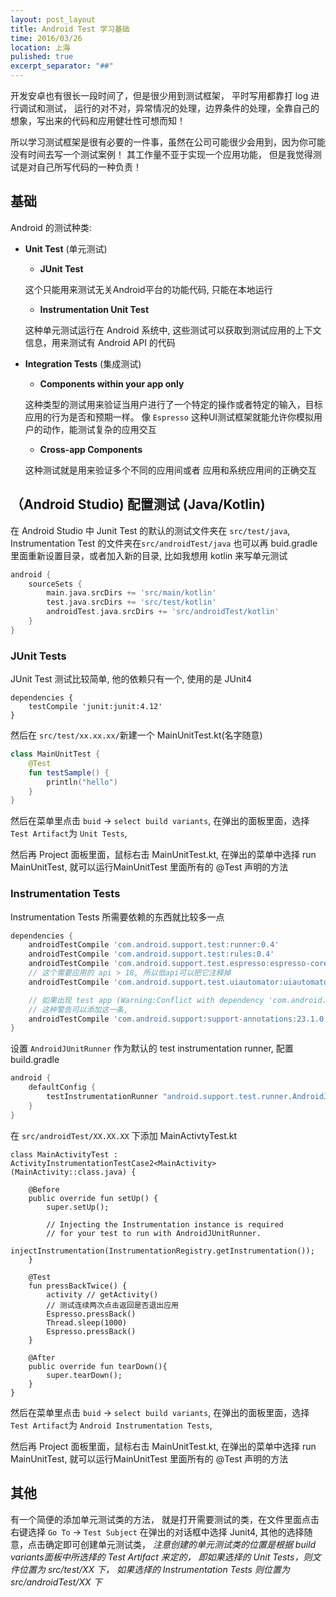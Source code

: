 ```yaml
---
layout: post_layout
title: Android Test 学习基础
time: 2016/03/26
location: 上海
pulished: true
excerpt_separator: "##"
---
```


开发安卓也有很长一段时间了，但是很少用到测试框架， 平时写用都靠打 log 进行调试和测试，
运行的对不对，异常情况的处理，边界条件的处理，全靠自己的想象，写出来的代码和应用健壮性可想而知！

所以学习测试框架是很有必要的一件事，虽然在公司可能很少会用到，因为你可能没有时间去写一个测试案例！
其工作量不亚于实现一个应用功能， 但是我觉得测试是对自己所写代码的一种负责！

## 基础

Android 的测试种类:
- **Unit Test** (单元测试)
    - **JUnit Test**

    这个只能用来测试无关Android平台的功能代码, 只能在本地运行
    - **Instrumentation Unit Test**

    这种单元测试运行在 Android 系统中, 这些测试可以获取到测试应用的上下文信息，用来测试有 Android API 的代码

- **Integration Tests** (集成测试)
    - **Components within your app only**

    这种类型的测试用来验证当用户进行了一个特定的操作或者特定的输入，目标应用的行为是否和预期一样。
    像 `Espresso` 这种UI测试框架就能允许你模拟用户的动作，能测试复杂的应用交互

    - **Cross-app Components**

    这种测试就是用来验证多个不同的应用间或者 应用和系统应用间的正确交互


## （Android Studio)  配置测试 (Java/Kotlin)
在 Android Studio 中 Junit Test 的默认的测试文件夹在 `src/test/java`, Instrumentation Test 的文件夹在`src/androidTest/java`
也可以再 buid.gradle 里面重新设置目录，或者加入新的目录, 比如我想用 kotlin 来写单元测试
```gradle
android {
    sourceSets {
        main.java.srcDirs += 'src/main/kotlin'
        test.java.srcDirs += 'src/test/kotlin'
        androidTest.java.srcDirs += 'src/androidTest/kotlin'
    }
}
```

### JUnit Tests
JUnit Test 测试比较简单, 他的依赖只有一个, 使用的是 JUnit4
```
dependencies {
    testCompile 'junit:junit:4.12'
}
```
然后在 `src/test/xx.xx.xx/`新建一个 MainUnitTest.kt(名字随意)
```kotlin
class MainUnitTest {
    @Test
    fun testSample() {
        println("hello")
    }
}
```
然后在菜单里点击 `buid` -> `select build variants`, 在弹出的面板里面，选择`Test Artifact`为 `Unit Tests`,

然后再 Project 面板里面，鼠标右击 MainUnitTest.kt, 在弹出的菜单中选择 run MainUnitTest,
就可以运行MainUnitTest 里面所有的 @Test 声明的方法

### Instrumentation Tests
Instrumentation Tests 所需要依赖的东西就比较多一点
```gradle
dependencies {
    androidTestCompile 'com.android.support.test:runner:0.4'
    androidTestCompile 'com.android.support.test:rules:0.4'
    androidTestCompile 'com.android.support.test.espresso:espresso-core:2.2.1'
    // 这个需要应用的 api > 18, 所以低api可以把它注释掉
    androidTestCompile 'com.android.support.test.uiautomator:uiautomator-v18:2.1.2'

    // 如果出现 test app (Warning:Conflict with dependency 'com.android.support:support-annotations')
    // 这种警告可以添加这一条,
    androidTestCompile 'com.android.support:support-annotations:23.1.0'
}
```

设置 `AndroidJUnitRunner` 作为默认的 test instrumentation runner, 配置 build.gradle
```gradle
android {
    defaultConfig {
        testInstrumentationRunner "android.support.test.runner.AndroidJUnitRunner"
    }
}
```

在 `src/androidTest/XX.XX.XX` 下添加 MainActivtyTest.kt
```
class MainActivityTest : ActivityInstrumentationTestCase2<MainActivity>(MainActivity::class.java) {

    @Before
    public override fun setUp() {
        super.setUp();

        // Injecting the Instrumentation instance is required
        // for your test to run with AndroidJUnitRunner.
        injectInstrumentation(InstrumentationRegistry.getInstrumentation());
    }

    @Test
    fun pressBackTwice() {
        activity // getActivity()
        // 测试连续两次点击返回是否退出应用
        Espresso.pressBack()
        Thread.sleep(1000)
        Espresso.pressBack()
    }

    @After
    public override fun tearDown(){
        super.tearDown();
    }
}
```

然后在菜单里点击 `buid` -> `select build variants`, 在弹出的面板里面，选择`Test Artifact`为 `Android Instrumentation Tests`,

然后再 Project 面板里面，鼠标右击 MainUnitTest.kt, 在弹出的菜单中选择 run MainUnitTest,
就可以运行MainUnitTest 里面所有的 @Test 声明的方法


## 其他
有一个简便的添加单元测试类的方法， 就是打开需要测试的类，在文件里面点击右键选择 `Go To` -> `Test Subject`
在弹出的对话框中选择 Junit4, 其他的选择随意，点击确定即可创建单元测试类，
*注意创建的单元测试类的位置是根据 build variants面板中所选择的 Test Artifact 来定的，
即如果选择的 Unit Tests，则文件位置为 src/test/XX 下， 如果选择的 Instrumentation Tests
则位置为 src/androidTest/XX 下*
